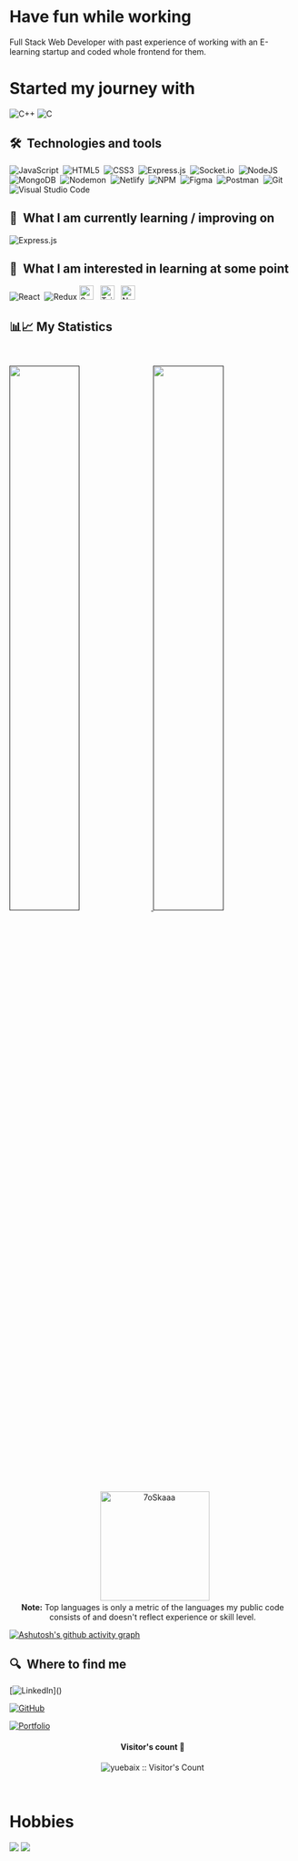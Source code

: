 # Have fun while working 

Full Stack Web Developer with past experience of working with an E-learning startup and coded whole frontend for them.

# Started my journey with 
![C++](https://img.shields.io/badge/c++-%2300599C.svg?style=for-the-badge&logo=c%2B%2B&logoColor=white&nbsp)
![C](https://img.shields.io/badge/c-%2300599C.svg?style=for-the-badge&logo=c&logoColor=white&nbsp)

## 🛠  Technologies and tools

<a name="learning-now"></a>

![JavaScript](https://img.shields.io/badge/javascript-%23323330.svg?style=for-the-badge&logo=javascript&logoColor=%23F7DF1E)&nbsp;
![HTML5](https://img.shields.io/badge/html5-%23E34F26.svg?style=for-the-badge&logo=html5&logoColor=white)&nbsp;
![CSS3](https://img.shields.io/badge/css3-%231572B6.svg?style=for-the-badge&logo=css3&logoColor=white)&nbsp;
![Express.js](https://img.shields.io/badge/express.js-%23404d59.svg?style=for-the-badge&logo=express&logoColor=%2361DAFB)&nbsp;
![Socket.io](https://img.shields.io/badge/Socket.io-black?style=for-the-badge&logo=socket.io&badgeColor=010101)&nbsp;
![NodeJS](https://img.shields.io/badge/node.js-6DA55F?style=for-the-badge&logo=node.js&logoColor=white)&nbsp;
![MongoDB](https://img.shields.io/badge/MongoDB-%234ea94b.svg?style=for-the-badge&logo=mongodb&logoColor=white)&nbsp;
![Nodemon](https://img.shields.io/badge/NODEMON-%23323330.svg?style=for-the-badge&logo=nodemon&logoColor=%BBDEAD)&nbsp;
![Netlify](https://img.shields.io/badge/netlify-%23000000.svg?style=for-the-badge&logo=netlify&logoColor=#00C7B7)&nbsp;
![NPM](https://img.shields.io/badge/NPM-%23CB3837.svg?style=for-the-badge&logo=npm&logoColor=white)&nbsp;
![Figma](https://img.shields.io/badge/figma-%23F24E1E.svg?style=for-the-badge&logo=figma&logoColor=white)&nbsp;
![Postman](https://img.shields.io/badge/Postman-FF6C37?style=for-the-badge&logo=postman&logoColor=white)&nbsp;
![Git](https://img.shields.io/badge/git-%23F05033.svg?style=for-the-badge&logo=git&logoColor=white)&nbsp;
![Visual Studio Code](https://img.shields.io/badge/Visual%20Studio%20Code-0078d7.svg?style=for-the-badge&logo=visual-studio-code&logoColor=white)&nbsp;

<a name="learning-next"></a>

## 📖  What I am currently learning / improving on

![Express.js](https://img.shields.io/badge/express.js-%23404d59.svg?style=for-the-badge&logo=express&logoColor=%2361DAFB)&nbsp;
&nbsp;
## 👾  What I am interested in learning at some point


![React](https://img.shields.io/badge/react-%2320232a.svg?style=for-the-badge&logo=react&logoColor=%2361DAFB)&nbsp;
![Redux](https://img.shields.io/badge/redux-%23593d88.svg?style=for-the-badge&logo=redux&logoColor=white)&nbsp;[<img src="https://img.shields.io/badge/Sass-282C34?logo=sass&logoColor=CC6699" alt="Sass logo" title="Sass" height="25" />][learning_next_anchor]
&nbsp;
[<img src="https://img.shields.io/badge/Tailwind%20CSS-282C34?logo=tailwind-css&logoColor=38B2AC" alt="Tailwind CSS logo" title="Tailwind CSS" height="25" />][learning_next_anchor]
&nbsp;
[<img src="https://img.shields.io/badge/Next.js-282C34?logo=next.js&logoColor=FFFFFF" alt="Next.js logo" title="Next.js" height="25" />][learning_next_anchor]
&nbsp;


## 📊📈 My Statistics

<br/>
<p align="left">
  <a href="">
  <img width="49.5%" src="https://github-readme-stats.vercel.app/api?username=vishantsehrawat&show_icons=true&theme=dracula&hide_border=true" />
    <img width="49.5%" src="http://github-readme-streak-stats.herokuapp.com?user=vishantsehrawat&theme=dracula&date_format=M%20j%5B%2C%20Y%5D" />
  </a>
</p>
<br>
<!-- theme=dark -->
<p align="center">
  &nbsp;
	  <img src="https://github-readme-stats.vercel.app/api/top-langs?username=vishantsehrawat&langs_count=10&show_icons=true&locale=en&layout=compact&theme=dracula" alt="7oSkaaa" height="192px"/>
  <br/>
  <b>Note:</b> Top languages is only a metric of the languages my public code consists of and doesn't reflect experience or skill level.
  </p>
  

[![Ashutosh's github activity graph](https://github-readme-activity-graph.cyclic.app/graph?username=Ashutosh00710&theme=merko)](https://github.com/ashutosh00710/github-readme-activity-graph)<br>

## 🔍  Where to find me
<!-- LINKED IN LINK -->

[![LinkedIn](https://img.shields.io/badge/linkedin-%230077B5.svg?style=for-the-badge&logo=linkedin&logoColor=white)](<a href="https://www.linkedin.com/in/vishantsehrawat/&nbsp" target="_blank"></a>)
<!-- GITHUB LINK -->
[![GitHub](https://img.shields.io/badge/github-%23121011.svg?style=for-the-badge&logo=github&logoColor=white)](https://github.com/vishantsehrawat&nbsp)


<!-- PORTFOLIO LINK -->
[![Portfolio](https://img.shields.io/badge/Portfolio-%23000000.svg?style=for-the-badge&logo=firefox&logoColor=#FF7139)](https://vishantsehrawat.github.io/&nbsp)

<h4 align="center">Visitor's count 👀</h4>
<p align="center"><img src="https://profile-counter.glitch.me/{vishantsehrawat}/count.svg" alt="yuebaix :: Visitor's Count" /></p>
<br/>

# Hobbies 

![](https://media.tenor.com/XckgF-sWxVwAAAAM/%E0%A4%A0%E0%A5%80%E0%A4%95%E0%A4%95%E0%A4%B0%E0%A4%A8%E0%A5%87%E0%A4%95%E0%A4%BE%E0%A4%95%E0%A4%BE%E0%A4%AE-bunty.gif)
![](https://media.tenor.com/rY95EqesaaoAAAAM/bob-the-builder.gif)

[tech_tools_anchor]: #bonjour--
[learning_now_anchor]: #learning-now
[learning_next_anchor]: #learning-next
